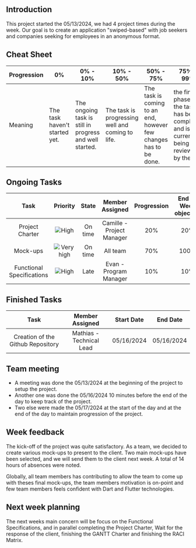 ## Introduction
This project started the 05/13/2024, we had 4 project times during the week. Our goal is to create an application "swiped-based" with job seekers and companies seeking for employees in an anonymous format.

## Cheat Sheet

| Progression | 0%                          | 0% - 10%                                                                      | 10% - 50% | 50% - 75% | 75% - 99% | 100% |
| ----------- | --------------------------- | --------------------------------------------------------------------------------------------------------------------------------------------- | --------------------------------------------------- | ------------------------------- | ------------------------------- | ------------------------------ |
| Meaning     | The task haven't started yet. | The ongoing task is still in progress and well started. | The task is progressing well and coming to life. | The task is coming to an end, however few changes has to be done. | the final phase of the task has been completed and is currently being reviewed by the QA.  | The task is entirely completed and integrated in the repository. |

## Ongoing Tasks

|           Task          |      Priority        |  State  |  Member Assigned                  | Progression | End Of Week objective  | Start Date |
| :----------------------:| :------------------: |:-------:| :-------------------------------: | :---------: | :--------------------: | :--------: |
|     Project Charter     |        ![High](https://img.shields.io/badge/High-bb2124)          | On time |    Camille - Project Manager     |     20%     |          20%           | 05/17/2024 |
|        Mock-ups         |        ![Very high](https://img.shields.io/badge/Very%20high-871A1C)     | On time |     All team                      |     70%     |          100%          | 05/13/2024 |
| Functional Specifications |        ![High](https://img.shields.io/badge/High-bb2124)          | Late |    Evan - Program Manager        |     10%     |          10%           | 05/17/2024 |

## Finished Tasks

|          Task              | Member Assigned                  | Start Date |  End Date  |
| :---------------------:    | :------------------------------: | :--------: | :--------: |
| Creation of the Github Repository |    Mathias - Technical Lead      | 05/16/2024 | 05/16/2024 |

## Team meeting

- A meeting was done the 05/13/2024 at the beginning of the project to setup the project.
- Another one was done the 05/16/2024 10 minutes before the end of the day to keep track of the project.
- Two else were made the 05/17/2024 at the start of the day and at the end of the day to maintain progression of the project.

## Week feedback

The kick-off of the project was quite satisfactory. As a team, we decided to create various mock-ups to present to the client. Two main mock-ups have been selected, and we will send them to the client next week. A total of 14 hours of absences were noted.

Globally, all team members has contributing to allow the team to come up with theses final mock-ups, the team members motivation is on-point and few team members feels confident with Dart and Flutter technologies.

## Next week planning

The next weeks main concern will be focus on the Functional Specifications, and in parallel completing the Project Charter, Wait for the response of the client, finishing the GANTT Charter and finishing the RACI Matrix.